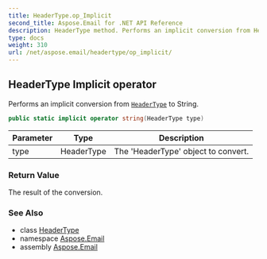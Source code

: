 ```yaml
---
title: HeaderType.op_Implicit
second_title: Aspose.Email for .NET API Reference
description: HeaderType method. Performs an implicit conversion from HeaderType to String
type: docs
weight: 310
url: /net/aspose.email/headertype/op_implicit/
---
```

## HeaderType Implicit operator

Performs an implicit conversion from [`HeaderType`](../) to String.

```csharp
public static implicit operator string(HeaderType type)
```

| Parameter | Type | Description |
| --- | --- | --- |
| type | HeaderType | The 'HeaderType' object to convert. |

### Return Value

The result of the conversion.

### See Also

* class [HeaderType](../)
* namespace [Aspose.Email](../../headertype/)
* assembly [Aspose.Email](../../../)


